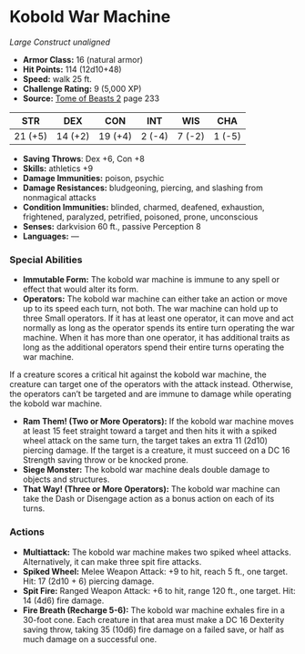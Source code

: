 # Kobold War Machine

*Large* *Construct* *unaligned*

- **Armor Class:** 16 (natural armor)
- **Hit Points:** 114 (12d10+48)
- **Speed:** walk 25 ft.
- **Challenge Rating:** 9 (5,000 XP)
- **Source:** [Tome of Beasts 2](https://koboldpress.com/kpstore/product/tome-of-beasts-2-for-5th-edition) page 233

| STR | DEX | CON | INT | WIS | CHA |
| --- | --- | --- | --- | --- | --- |
| 21 (+5) | 14 (+2) | 19 (+4) | 2 (-4) | 7 (-2) | 1 (-5) |

- **Saving Throws**: Dex +6, Con +8
- **Skills:** athletics +9
- **Damage Immunities:** poison, psychic
- **Damage Resistances:** bludgeoning, piercing, and slashing from nonmagical attacks
- **Condition Immunities:** blinded, charmed, deafened, exhaustion, frightened, paralyzed, petrified, poisoned, prone, unconscious
- **Senses:** darkvision 60 ft., passive Perception 8
- **Languages:** —
### Special Abilities
- **Immutable Form:** The kobold war machine is immune to any spell or effect that would alter its form.
- **Operators:** The kobold war machine can either take an action or move up to its speed each turn, not both. The war machine can hold up to three Small operators. If it has at least one operator, it can move and act normally as long as the operator spends its entire turn operating the war machine. When it has more than one operator, it has additional traits as long as the additional operators spend their entire turns operating the war machine.

If a creature scores a critical hit against the kobold war machine, the creature can target one of the operators with the attack instead. Otherwise, the operators can’t be targeted and are immune to damage while operating the kobold war machine.
- **Ram Them! (Two or More Operators):** If the kobold war machine moves at least 15 feet straight toward a target and then hits it with a spiked wheel attack on the same turn, the target takes an extra 11 (2d10) piercing damage. If the target is a creature, it must succeed on a DC 16 Strength saving throw or be knocked prone.
- **Siege Monster:** The kobold war machine deals double damage to objects and structures.
- **That Way! (Three or More Operators):** The kobold war machine can take the Dash or Disengage action as a bonus action on each of its turns.
### Actions
- **Multiattack:** The kobold war machine makes two spiked wheel attacks. Alternatively, it can make three spit fire attacks.
- **Spiked Wheel:** Melee Weapon Attack: +9 to hit, reach 5 ft., one target. Hit: 17 (2d10 + 6) piercing damage.
- **Spit Fire:** Ranged Weapon Attack: +6 to hit, range 120 ft., one target. Hit: 14 (4d6) fire damage.
- **Fire Breath (Recharge 5-6):** The kobold war machine exhales fire in a 30-foot cone. Each creature in that area must make a DC 16 Dexterity saving throw, taking 35 (10d6) fire damage on a failed save, or half as much damage on a successful one.


